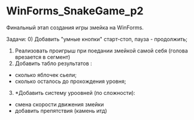 # WinForms_SnakeGame_p2
Финальный этап создания игры змейка на WinForms.

Задачи:
0) Добавить "умные кнопки" старт-стоп,  пауза - продолжить;
1) Реализовать проигрыш при поедании змейкой самой себя (голова врезается в сегмент)
2) Добавить табло результатов :
  - сколько яблочек сьели;
  - сколько осталось до прохождения уровня;
3) *Добавить систему уроовней (по сложности):
  - смена скорости движения змейки
  - добавить препятствия (камень итд)
